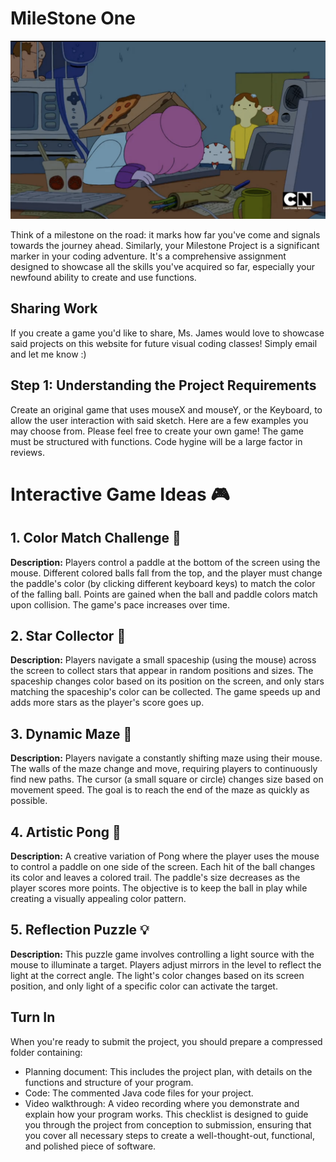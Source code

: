 # MileStone One

<img src="code.webp">

Think of a milestone on the road: it marks how far you've come and signals towards the journey ahead. Similarly, your Milestone Project is a significant marker in your coding adventure. It's a comprehensive assignment designed to showcase all the skills you've acquired so far, especially your newfound ability to create and use functions.

## Sharing Work
If you create a game you'd like to share, Ms. James would love to showcase said projects on this website for future visual coding classes! Simply email and let me know :)

## Step 1: Understanding the Project Requirements

Create an original game that uses mouseX and mouseY, or the Keyboard, to allow the user interaction with said sketch. Here are a few examples you may choose from. Please feel free to create your own game! The game must be structured with functions. Code hygine will be a large factor in reviews.

# Interactive Game Ideas 🎮

## 1. Color Match Challenge 🌈
**Description:** Players control a paddle at the bottom of the screen using the mouse. Different colored balls fall from the top, and the player must change the paddle's color (by clicking different keyboard keys) to match the color of the falling ball. Points are gained when the ball and paddle colors match upon collision. The game's pace increases over time.

## 2. Star Collector 🌟
**Description:** Players navigate a small spaceship (using the mouse) across the screen to collect stars that appear in random positions and sizes. The spaceship changes color based on its position on the screen, and only stars matching the spaceship's color can be collected. The game speeds up and adds more stars as the player's score goes up.

## 3. Dynamic Maze 🔮
**Description:** Players navigate a constantly shifting maze using their mouse. The walls of the maze change and move, requiring players to continuously find new paths. The cursor (a small square or circle) changes size based on movement speed. The goal is to reach the end of the maze as quickly as possible.

## 4. Artistic Pong 🎨
**Description:** A creative variation of Pong where the player uses the mouse to control a paddle on one side of the screen. Each hit of the ball changes its color and leaves a colored trail. The paddle's size decreases as the player scores more points. The objective is to keep the ball in play while creating a visually appealing color pattern.

## 5. Reflection Puzzle 💡
**Description:** This puzzle game involves controlling a light source with the mouse to illuminate a target. Players adjust mirrors in the level to reflect the light at the correct angle. The light's color changes based on its screen position, and only light of a specific color can activate the target.



## Turn In

When you're ready to submit the project, you should prepare a compressed folder containing:
  <br>
- Planning document: This includes the project plan, with details on the functions and structure of your program.
    <br>
- Code: The commented Java code files for your project.
    <br>
- Video walkthrough: A video recording where you demonstrate and explain how your program works.
This checklist is designed to guide you through the project from conception to submission, ensuring that you cover all necessary steps to create a well-thought-out, functional, and polished piece of software.
    <br>
